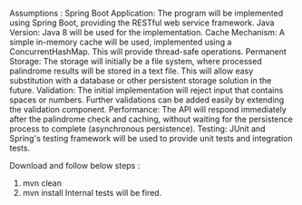 Assumptions :
Spring Boot Application: The program will be implemented using Spring Boot, providing the RESTful web service framework.
Java Version: Java 8 will be used for the implementation.
Cache Mechanism: A simple in-memory cache will be used, implemented using a ConcurrentHashMap. This will provide thread-safe operations.
Permanent Storage: The storage will initially be a file system, where processed palindrome results will be stored in a text file. This will allow easy substitution with a database or other persistent storage solution in the future.
Validation: The initial implementation will reject input that contains spaces or numbers. Further validations can be added easily by extending the validation component.
Performance: The API will respond immediately after the palindrome check and caching, without waiting for the persistence process to complete (asynchronous persistence).
Testing: JUnit and Spring's testing framework will be used to provide unit tests and integration tests.

Download and follow below steps :
1. mvn clean
2. mvn install
Internal tests will be fired.
